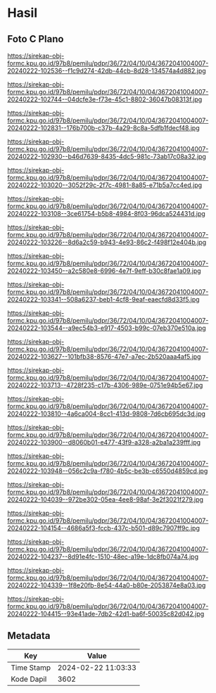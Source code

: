 # Hasil

## Foto C Plano

https://sirekap-obj-formc.kpu.go.id/97b8/pemilu/pdpr/36/72/04/10/04/3672041004007-20240222-102536--f1c9d274-42db-44cb-8d28-134574a4d882.jpg

https://sirekap-obj-formc.kpu.go.id/97b8/pemilu/pdpr/36/72/04/10/04/3672041004007-20240222-102744--04dcfe3e-f73e-45c1-8802-36047b08313f.jpg

https://sirekap-obj-formc.kpu.go.id/97b8/pemilu/pdpr/36/72/04/10/04/3672041004007-20240222-102831--176b700b-c37b-4a29-8c8a-5dfb1fdecf48.jpg

https://sirekap-obj-formc.kpu.go.id/97b8/pemilu/pdpr/36/72/04/10/04/3672041004007-20240222-102930--b46d7639-8435-4dc5-981c-73ab17c08a32.jpg

https://sirekap-obj-formc.kpu.go.id/97b8/pemilu/pdpr/36/72/04/10/04/3672041004007-20240222-103020--3052f29c-2f7c-4981-8a85-e71b5a7cc4ed.jpg

https://sirekap-obj-formc.kpu.go.id/97b8/pemilu/pdpr/36/72/04/10/04/3672041004007-20240222-103108--3ce61754-b5b8-4984-8f03-96dca524431d.jpg

https://sirekap-obj-formc.kpu.go.id/97b8/pemilu/pdpr/36/72/04/10/04/3672041004007-20240222-103226--8d6a2c59-b943-4e93-86c2-f498f12e404b.jpg

https://sirekap-obj-formc.kpu.go.id/97b8/pemilu/pdpr/36/72/04/10/04/3672041004007-20240222-103450--a2c580e8-6996-4e7f-9eff-b30c8fae1a09.jpg

https://sirekap-obj-formc.kpu.go.id/97b8/pemilu/pdpr/36/72/04/10/04/3672041004007-20240222-103341--508a6237-beb1-4cf8-9eaf-eaecfd8d33f5.jpg

https://sirekap-obj-formc.kpu.go.id/97b8/pemilu/pdpr/36/72/04/10/04/3672041004007-20240222-103544--a9ec54b3-e917-4503-b99c-07eb370e510a.jpg

https://sirekap-obj-formc.kpu.go.id/97b8/pemilu/pdpr/36/72/04/10/04/3672041004007-20240222-103627--101bfb38-8576-47e7-a7ec-2b520aaa4af5.jpg

https://sirekap-obj-formc.kpu.go.id/97b8/pemilu/pdpr/36/72/04/10/04/3672041004007-20240222-103713--4728f235-c17b-4306-989e-0751e94b5e67.jpg

https://sirekap-obj-formc.kpu.go.id/97b8/pemilu/pdpr/36/72/04/10/04/3672041004007-20240222-103810--4a6ca004-8cc1-413d-9808-7d6cb695dc3d.jpg

https://sirekap-obj-formc.kpu.go.id/97b8/pemilu/pdpr/36/72/04/10/04/3672041004007-20240222-103900--d8060b01-e477-43f9-a328-a2ba1a239fff.jpg

https://sirekap-obj-formc.kpu.go.id/97b8/pemilu/pdpr/36/72/04/10/04/3672041004007-20240222-103948--056c2c9a-f780-4b5c-be3b-c6550d4859cd.jpg

https://sirekap-obj-formc.kpu.go.id/97b8/pemilu/pdpr/36/72/04/10/04/3672041004007-20240222-104039--972be302-05ea-4ee8-98af-3e2f3021f279.jpg

https://sirekap-obj-formc.kpu.go.id/97b8/pemilu/pdpr/36/72/04/10/04/3672041004007-20240222-104154--4686a5f3-fccb-437c-b501-d89c7907ff9c.jpg

https://sirekap-obj-formc.kpu.go.id/97b8/pemilu/pdpr/36/72/04/10/04/3672041004007-20240222-104237--8d91e4fc-1510-48ec-a19e-1dc8fb074a74.jpg

https://sirekap-obj-formc.kpu.go.id/97b8/pemilu/pdpr/36/72/04/10/04/3672041004007-20240222-104339--1f8e20fb-8e54-44a0-b80e-2053874e8a03.jpg

https://sirekap-obj-formc.kpu.go.id/97b8/pemilu/pdpr/36/72/04/10/04/3672041004007-20240222-104415--93e41ade-7db2-42d1-ba6f-50035c82d042.jpg


## Metadata

| Key        | Value               |
| ---------- | ------------------- |
| Time Stamp | 2024-02-22 11:03:33 |
| Kode Dapil | 3602                |



